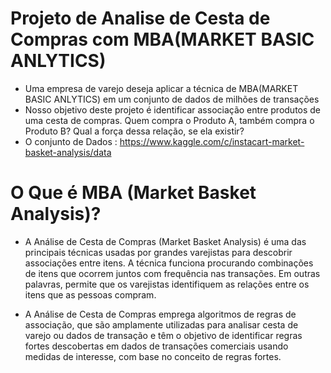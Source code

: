 # Projeto de Analise de Cesta de Compras com MBA(MARKET BASIC ANLYTICS)
- Uma empresa de varejo deseja aplicar a técnica de MBA(MARKET BASIC ANLYTICS) em um conjunto de dados de milhões de transações
- Nosso objetivo deste projeto é identificar associação entre produtos de uma cesta de
compras. Quem compra o Produto A, também compra o Produto B? Qual a força dessa relação,
se ela existir?
- O conjunto de Dados : https://www.kaggle.com/c/instacart-market-basket-analysis/data

# O Que é MBA (Market Basket Analysis)?

* A Análise de Cesta de Compras (Market Basket Analysis) é uma das principais técnicas usadas por grandes varejistas para descobrir associações entre itens. A técnica funciona procurando combinações de itens que ocorrem juntos com frequência nas transações. Em outras palavras, permite que os varejistas identifiquem as relações entre os itens que as pessoas compram.

* A Análise de Cesta de Compras emprega algoritmos de regras de associação, que são amplamente utilizadas para analisar cesta de varejo ou dados de transação e têm o objetivo de identificar regras fortes descobertas em dados de transações comerciais usando medidas de interesse, com base no conceito de regras fortes.
